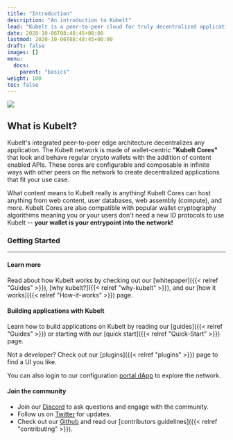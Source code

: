 ```yaml
---
title: "Introduction"
description: "An introduction to Kubelt"
lead: "Kubelt is a peer-to-peer cloud for truly decentralized applications."
date: 2020-10-06T08:48:45+00:00
lastmod: 2020-10-06T08:48:45+00:00
draft: false
images: []
menu:
  docs:
    parent: "basics"
weight: 100
toc: false
---
```


<img src="/images/kubelt-banner.gif" width="{{ .Width }}" height="{{ .Height }}">

## What is Kubelt?

Kubelt's integrated peer-to-peer edge architecture decentralizes any application. The Kubelt network is made of wallet-centric **"Kubelt Cores"** that look and behave regular crypto wallets with the addition of content enabled APIs. These cores are configurable and composable in infinite ways with other peers on the network to create decentralized applications that fit your use case.

What content means to Kubelt really is anything! Kubelt Cores can host anything from web content, user databases, web assembly (compute), and more. Kubelt Cores are also compatible with popular wallet cryptography algorithims meaning you or your users don't need a new ID protocols to use Kubelt -- **your wallet is your entrypoint into the network!**

### Getting Started

---

#### Learn more

Read about how Kubelt works by checking out our [whitepaper]({{< relref "Guides" >}}), [why kubelt?]({{< relref "why-kubelt" >}}), and our [how it works]({{< relref "How-it-works" >}}) page.

#### Building applications with Kubelt

Learn how to build applications on Kubelt by reading our [guides]({{< relref "Guides" >}}) or starting with our [quick start]({{< relref "Quick-Start" >}}) page.

Not a developer? Check out our [plugins]({{< relref "plugins" >}}) page to find a UI you like.

You can also login to our configuration [portal dApp](https://app.kubelt.com) to explore the network.

#### Join the community

- Join our [Discord](https://discord.gg/UgwAsJf6C5) to ask questions and engage with the community.
- Follow us on [Twitter](https://twitter.com/kubeltcms) for updates.
- Check out our [Github](https://github.com/kubelt) and read our [contributors guidelines]({{< relref "contributing" >}}).
